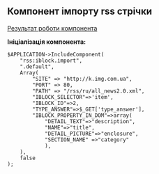 ## Компонент імпорту rss стрічки ###

[Результат роботи компонента](https://bitrix.nbrz.ru/imported-news/)

**Ініціалізація компонента:**

```
$APPLICATION->IncludeComponent(
    "rss:iblock.import",
    ".default",
    Array(
        "SITE" => "http://k.img.com.ua",
        "PORT" => 80,
        "PATH" => "/rss/ru/all_news2.0.xml",
        "IBLOCK_SELECTOR"=>'item',
        "IBLOCK_ID"=>2,
        "TYPE_ANSWER"=>$_GET['type_answer'],
        "IBLOCK_PROPERTY_IN_DOM"=>array(
            "DETAIL_TEXT"=>"description",
            "NAME"=>"title",
            "DETAIL_PICTURE"=>"enclosure",
            "SECTION_NAME" =>"category"
            ),
    ),
    false
);
  ```